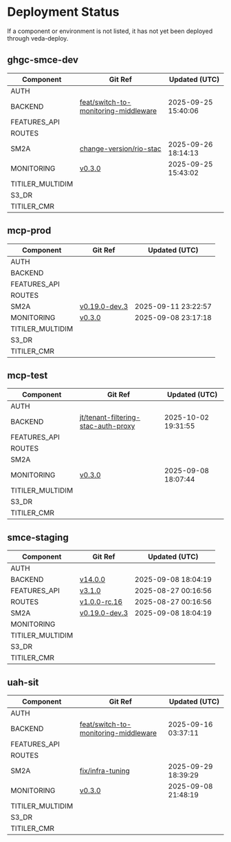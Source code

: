 # Deployment Status

If a component or environment is not listed, it has not yet been deployed through veda-deploy.

## ghgc-smce-dev
| Component | Git Ref | Updated (UTC) |
|-----------|---------|---------------|
| AUTH |  |  |
| BACKEND | [feat/switch-to-monitoring-middleware](https://github.com/NASA-IMPACT/veda-backend/tree/feat/switch-to-monitoring-middleware) | 2025-09-25 15:40:06 |
| FEATURES_API |  |  |
| ROUTES |  |  |
| SM2A | [change-version/rio-stac](https://github.com/NASA-IMPACT/veda-sm2a/tree/change-version/rio-stac) | 2025-09-26 18:14:13 |
| MONITORING | [v0.3.0](https://github.com/NASA-IMPACT/veda-monitoring/tree/v0.3.0) | 2025-09-25 15:43:02 |
| TITILER_MULTIDIM |  |  |
| S3_DR |  |  |
| TITILER_CMR |  |  |

## mcp-prod
| Component | Git Ref | Updated (UTC) |
|-----------|---------|---------------|
| AUTH |  |  |
| BACKEND |  |  |
| FEATURES_API |  |  |
| ROUTES |  |  |
| SM2A | [v0.19.0-dev.3](https://github.com/NASA-IMPACT/veda-sm2a/tree/v0.19.0-dev.3) | 2025-09-11 23:22:57 |
| MONITORING | [v0.3.0](https://github.com/NASA-IMPACT/veda-monitoring/tree/v0.3.0) | 2025-09-08 23:17:18 |
| TITILER_MULTIDIM |  |  |
| S3_DR |  |  |
| TITILER_CMR |  |  |

## mcp-test
| Component | Git Ref | Updated (UTC) |
|-----------|---------|---------------|
| AUTH |  |  |
| BACKEND | [jt/tenant-filtering-stac-auth-proxy](https://github.com/NASA-IMPACT/veda-backend/tree/jt/tenant-filtering-stac-auth-proxy) | 2025-10-02 19:31:55 |
| FEATURES_API |  |  |
| ROUTES |  |  |
| SM2A |  |  |
| MONITORING | [v0.3.0](https://github.com/NASA-IMPACT/veda-monitoring/tree/v0.3.0) | 2025-09-08 18:07:44 |
| TITILER_MULTIDIM |  |  |
| S3_DR |  |  |
| TITILER_CMR |  |  |

## smce-staging
| Component | Git Ref | Updated (UTC) |
|-----------|---------|---------------|
| AUTH |  |  |
| BACKEND | [v14.0.0](https://github.com/NASA-IMPACT/veda-backend/tree/v14.0.0) | 2025-09-08 18:04:19 |
| FEATURES_API | [v3.1.0](https://github.com/NASA-IMPACT/veda-features-api-cdk/tree/v3.1.0) | 2025-08-27 00:16:56 |
| ROUTES | [v1.0.0-rc.16](https://github.com/NASA-IMPACT/veda-routes/tree/v1.0.0-rc.16) | 2025-08-27 00:16:56 |
| SM2A | [v0.19.0-dev.3](https://github.com/NASA-IMPACT/veda-sm2a/tree/v0.19.0-dev.3) | 2025-09-08 18:04:19 |
| MONITORING |  |  |
| TITILER_MULTIDIM |  |  |
| S3_DR |  |  |
| TITILER_CMR |  |  |

## uah-sit
| Component | Git Ref | Updated (UTC) |
|-----------|---------|---------------|
| AUTH |  |  |
| BACKEND | [feat/switch-to-monitoring-middleware](https://github.com/NASA-IMPACT/veda-backend/tree/feat/switch-to-monitoring-middleware) | 2025-09-16 03:37:11 |
| FEATURES_API |  |  |
| ROUTES |  |  |
| SM2A | [fix/infra-tuning](https://github.com/NASA-IMPACT/veda-sm2a/tree/fix/infra-tuning) | 2025-09-29 18:39:29 |
| MONITORING | [v0.3.0](https://github.com/NASA-IMPACT/veda-monitoring/tree/v0.3.0) | 2025-09-08 21:48:19 |
| TITILER_MULTIDIM |  |  |
| S3_DR |  |  |
| TITILER_CMR |  |  |

